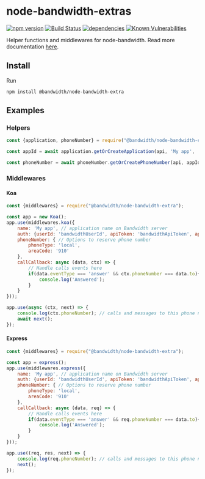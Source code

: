 # node-bandwidth-extras

[![npm version](https://badge.fury.io/js/%40bandwidth%2Fnode-bandwidth-extra.svg)](https://badge.fury.io/js/%40bandwidth%2Fnode-bandwidth-extra)
[![Build Status](https://travis-ci.org/Bandwidth/node-bandwidth-extras.svg?branch=master)](https://travis-ci.org/Bandwidth/node-bandwidth-extras)
[![dependencies](https://david-dm.org/Bandwidth/node-bandwidth-extras.svg)](https://david-dm.org/Bandwidth/node-bandwidth-extras)
[![Known Vulnerabilities](https://snyk.io/test/npm/@bandwidth/node-bandwidth-extra/badge.svg)](https://snyk.io/test/npm/@bandwidth/node-bandwidth-extra/)

Helper functions and middlewares for node-bandwidth. Read more documentation [here](http://dev.bandwidth.com/node-bandwidth-extras/).

## Install

Run

```
npm install @bandwidth/node-bandwidth-extra
```

## Examples

### Helpers

```js
const {application, phoneNumber} = require("@bandwidth/node-bandwidth-extra");

const appId = await application.getOrCreateApplication(api, 'My app', 'my.domain.com'); // It will return exisitng application Id or create it otherwise

const phoneNumber = await phoneNumber.getOrCreatePhoneNumber(api, appId, {name: 'Support', areaCode: '910'}); // It will reserve a linked to this app phone number and assign name to it. If number with such name already exists it returns it.
```

### Middlewares

#### Koa

```js
const {middlewares} = require("@bandwidth/node-bandwidth-extra");

const app = new Koa();
app.use(middlewares.koa({
	name: 'My app', // application name on Bandwidth server
	auth: {userId: 'bandwidthUserId', apiToken: 'bandwidthApiToken', apiSecret: 'bandwidthSecret'}, // Bandwidth auth data
	phoneNumber: { // Options to reserve phone number
		phoneType: 'local',
		areaCode: '910'
	},
	callCallback: async (data, ctx) => {
		// Handle calls events here
		if(data.eventType === 'answer' && ctx.phoneNumber === data.to){
			console.log('Answered');
		}
	}
}));

app.use(async (ctx, next) => {
	console.log(ctx.phoneNumber); // calls and messages to this phone number will be handled by this web app
	await next();
});

```

#### Express

```js
const {middlewares} = require("@bandwidth/node-bandwidth-extra");

const app = express();
app.use(middlewares.express({
	name: 'My app', // application name on Bandwidth server
	auth: {userId: 'bandwidthUserId', apiToken: 'bandwidthApiToken', apiSecret: 'bandwidthSecret'}, // Bandwidth auth data
	phoneNumber: { // Options to reserve phone number
		phoneType: 'local',
		areaCode: '910'
	},
	callCallback: async (data, req) => {
		// Handle calls events here
		if(data.eventType === 'answer' && req.phoneNumber === data.to){
			console.log('Answered');
		}
	}
}));

app.use((req, res, next) => {
	console.log(req.phoneNumber); // calls and messages to this phone number will be handled by this web app
	next();
});

```
